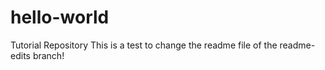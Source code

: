 # hello-world
Tutorial Repository
This is a test to change the readme file of the readme-edits branch!
